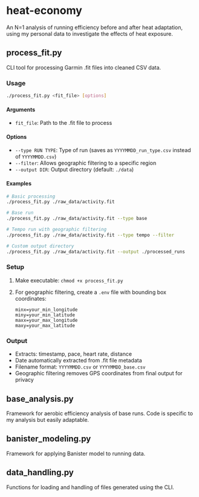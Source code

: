 # heat-economy
 An N=1 analysis of running efficiency before and after heat adaptation, using my personal data to investigate the effects of heat exposure.

## process_fit.py

CLI tool for processing Garmin .fit files into cleaned CSV data.

### Usage

```bash
./process_fit.py <fit_file> [options]
```

#### Arguments

- `fit_file`: Path to the .fit file to process

#### Options

- `--type RUN TYPE`: Type of run (saves as `YYYYMMDD_run_type.csv` instead of `YYYYMMDD.csv`)
- `--filter`: Allows geographic filtering to a specific region
- `--output DIR`: Output directory (default: `./data`)

#### Examples

```bash
# Basic processing
./process_fit.py ./raw_data/activity.fit

# Base run
./process_fit.py ./raw_data/activity.fit --type base

# Tempo run with geographic filtering
./process_fit.py ./raw_data/activity.fit --type tempo --filter

# Custom output directory
./process_fit.py ./raw_data/activity.fit --output ./processed_runs
```

### Setup

1. Make executable: `chmod +x process_fit.py`

2. For geographic filtering, create a `.env` file with bounding box coordinates:
   ```
   minx=your_min_longitude
   miny=your_min_latitude
   maxx=your_max_longitude
   maxy=your_max_latitude
   ```

### Output
- Extracts: timestamp, pace, heart rate, distance
- Date automatically extracted from .fit file metadata
- Filename format: `YYYYMMDD.csv` or `YYYYMMDD_base.csv`
- Geographic filtering removes GPS coordinates from final output for privacy

## base_analysis.py

Framework for aerobic efficiency analysis of base runs. Code is specific to my analysis but easily adaptable.

## banister_modeling.py

Framework for applying Banister model to running data.

## data_handling.py

Functions for loading and handling of files generated using the CLI.